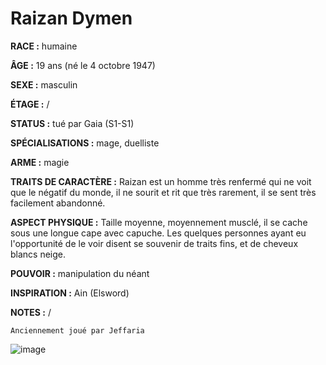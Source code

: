 # Raizan Dymen

**RACE :** humaine

**ÂGE :** 19 ans (né le 4 octobre 1947)

**SEXE :** masculin

**ÉTAGE :** /

**STATUS :** tué par Gaia (S1-S1)

**SPÉCIALISATIONS :** mage, duelliste

**ARME :** magie

**TRAITS DE CARACTÈRE :** Raizan est un homme très renfermé qui ne voit que le négatif du monde, il ne sourit et rit que très rarement, il se sent très facilement abandonné.

**ASPECT PHYSIQUE :** Taille moyenne, moyennement musclé, il se cache sous une longue cape avec capuche. Les quelques personnes ayant eu l'opportunité de le voir disent se souvenir de traits fins, et de cheveux blancs neige.

**POUVOIR :** manipulation du néant

**INSPIRATION :** Ain (Elsword)

**NOTES :** /

`Anciennement joué par Jeffaria`

![image](https://share.alkanife.fr/enyxia_characters/full/raizan.png)